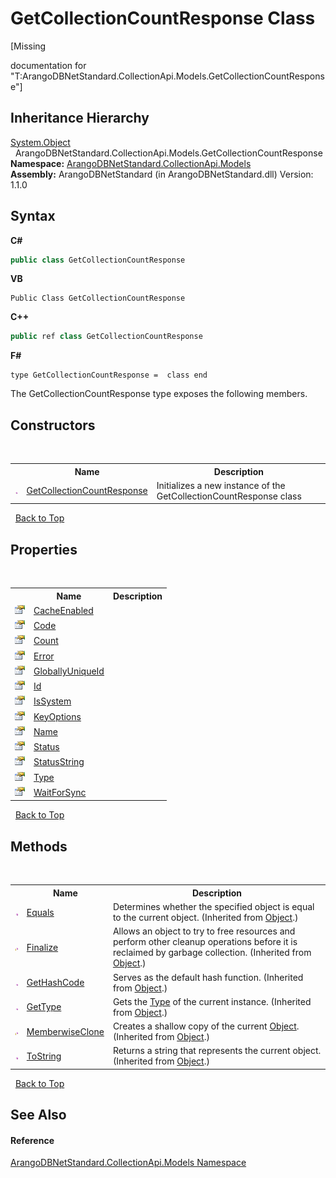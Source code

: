 # GetCollectionCountResponse Class
 

\[Missing <summary> documentation for "T:ArangoDBNetStandard.CollectionApi.Models.GetCollectionCountResponse"\]


## Inheritance Hierarchy
<a href="https://docs.microsoft.com/dotnet/api/system.object" target="_blank" rel="noopener noreferrer">System.Object</a><br />&nbsp;&nbsp;ArangoDBNetStandard.CollectionApi.Models.GetCollectionCountResponse<br />
**Namespace:**&nbsp;<a href="eddef630-2e74-9b99-ee5b-91305adea48b">ArangoDBNetStandard.CollectionApi.Models</a><br />**Assembly:**&nbsp;ArangoDBNetStandard (in ArangoDBNetStandard.dll) Version: 1.1.0

## Syntax

**C#**<br />
``` C#
public class GetCollectionCountResponse
```

**VB**<br />
``` VB
Public Class GetCollectionCountResponse
```

**C++**<br />
``` C++
public ref class GetCollectionCountResponse
```

**F#**<br />
``` F#
type GetCollectionCountResponse =  class end
```

The GetCollectionCountResponse type exposes the following members.


## Constructors
&nbsp;<table><tr><th></th><th>Name</th><th>Description</th></tr><tr><td>![Public method](media/pubmethod.gif "Public method")</td><td><a href="0b2739ed-d168-5e4d-829a-b20144f0d9a4">GetCollectionCountResponse</a></td><td>
Initializes a new instance of the GetCollectionCountResponse class</td></tr></table>&nbsp;
<a href="#getcollectioncountresponse-class">Back to Top</a>

## Properties
&nbsp;<table><tr><th></th><th>Name</th><th>Description</th></tr><tr><td>![Public property](media/pubproperty.gif "Public property")</td><td><a href="6daf7516-9751-502c-dc65-51bb56160ed8">CacheEnabled</a></td><td /></tr><tr><td>![Public property](media/pubproperty.gif "Public property")</td><td><a href="3c61f4cf-85b1-4113-af81-c58d7cfa4e40">Code</a></td><td /></tr><tr><td>![Public property](media/pubproperty.gif "Public property")</td><td><a href="b4924fe6-cd34-85cd-4b9d-d74086b360da">Count</a></td><td /></tr><tr><td>![Public property](media/pubproperty.gif "Public property")</td><td><a href="10671b12-17a7-4841-9c01-dc1a74d07e13">Error</a></td><td /></tr><tr><td>![Public property](media/pubproperty.gif "Public property")</td><td><a href="33a30fc1-c795-95e0-fd85-7b365bebdfb6">GloballyUniqueId</a></td><td /></tr><tr><td>![Public property](media/pubproperty.gif "Public property")</td><td><a href="7a1223d2-125d-e910-9849-9bbf65291730">Id</a></td><td /></tr><tr><td>![Public property](media/pubproperty.gif "Public property")</td><td><a href="9e10c04f-4134-8051-78bf-8f5244d00065">IsSystem</a></td><td /></tr><tr><td>![Public property](media/pubproperty.gif "Public property")</td><td><a href="54e7a707-049b-0c1e-083c-34a288e6643e">KeyOptions</a></td><td /></tr><tr><td>![Public property](media/pubproperty.gif "Public property")</td><td><a href="9dfc1060-6d8a-ceb1-2dc4-058717b0dc28">Name</a></td><td /></tr><tr><td>![Public property](media/pubproperty.gif "Public property")</td><td><a href="6339c117-2aab-07b8-0514-e7b30b677a16">Status</a></td><td /></tr><tr><td>![Public property](media/pubproperty.gif "Public property")</td><td><a href="9edb76bf-270b-9432-fc6e-cb55f1675978">StatusString</a></td><td /></tr><tr><td>![Public property](media/pubproperty.gif "Public property")</td><td><a href="de295867-dad7-0fc0-63b9-75063216d2b3">Type</a></td><td /></tr><tr><td>![Public property](media/pubproperty.gif "Public property")</td><td><a href="230a717c-1179-0230-fa02-9aef86ccc790">WaitForSync</a></td><td /></tr></table>&nbsp;
<a href="#getcollectioncountresponse-class">Back to Top</a>

## Methods
&nbsp;<table><tr><th></th><th>Name</th><th>Description</th></tr><tr><td>![Public method](media/pubmethod.gif "Public method")</td><td><a href="https://docs.microsoft.com/dotnet/api/system.object.equals#system-object-equals(system-object)" target="_blank" rel="noopener noreferrer">Equals</a></td><td>
Determines whether the specified object is equal to the current object.
 (Inherited from <a href="https://docs.microsoft.com/dotnet/api/system.object" target="_blank" rel="noopener noreferrer">Object</a>.)</td></tr><tr><td>![Protected method](media/protmethod.gif "Protected method")</td><td><a href="https://docs.microsoft.com/dotnet/api/system.object.finalize#system-object-finalize" target="_blank" rel="noopener noreferrer">Finalize</a></td><td>
Allows an object to try to free resources and perform other cleanup operations before it is reclaimed by garbage collection.
 (Inherited from <a href="https://docs.microsoft.com/dotnet/api/system.object" target="_blank" rel="noopener noreferrer">Object</a>.)</td></tr><tr><td>![Public method](media/pubmethod.gif "Public method")</td><td><a href="https://docs.microsoft.com/dotnet/api/system.object.gethashcode#system-object-gethashcode" target="_blank" rel="noopener noreferrer">GetHashCode</a></td><td>
Serves as the default hash function.
 (Inherited from <a href="https://docs.microsoft.com/dotnet/api/system.object" target="_blank" rel="noopener noreferrer">Object</a>.)</td></tr><tr><td>![Public method](media/pubmethod.gif "Public method")</td><td><a href="https://docs.microsoft.com/dotnet/api/system.object.gettype#system-object-gettype" target="_blank" rel="noopener noreferrer">GetType</a></td><td>
Gets the <a href="https://docs.microsoft.com/dotnet/api/system.type" target="_blank" rel="noopener noreferrer">Type</a> of the current instance.
 (Inherited from <a href="https://docs.microsoft.com/dotnet/api/system.object" target="_blank" rel="noopener noreferrer">Object</a>.)</td></tr><tr><td>![Protected method](media/protmethod.gif "Protected method")</td><td><a href="https://docs.microsoft.com/dotnet/api/system.object.memberwiseclone#system-object-memberwiseclone" target="_blank" rel="noopener noreferrer">MemberwiseClone</a></td><td>
Creates a shallow copy of the current <a href="https://docs.microsoft.com/dotnet/api/system.object" target="_blank" rel="noopener noreferrer">Object</a>.
 (Inherited from <a href="https://docs.microsoft.com/dotnet/api/system.object" target="_blank" rel="noopener noreferrer">Object</a>.)</td></tr><tr><td>![Public method](media/pubmethod.gif "Public method")</td><td><a href="https://docs.microsoft.com/dotnet/api/system.object.tostring#system-object-tostring" target="_blank" rel="noopener noreferrer">ToString</a></td><td>
Returns a string that represents the current object.
 (Inherited from <a href="https://docs.microsoft.com/dotnet/api/system.object" target="_blank" rel="noopener noreferrer">Object</a>.)</td></tr></table>&nbsp;
<a href="#getcollectioncountresponse-class">Back to Top</a>

## See Also


#### Reference
<a href="eddef630-2e74-9b99-ee5b-91305adea48b">ArangoDBNetStandard.CollectionApi.Models Namespace</a><br />